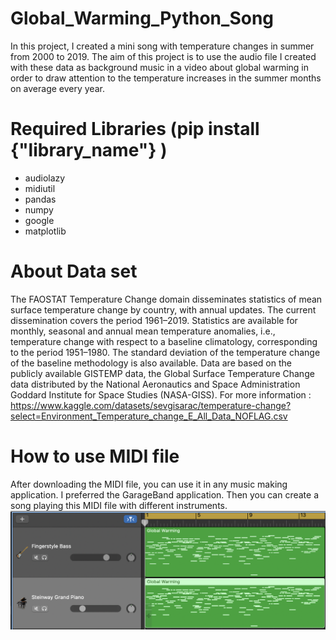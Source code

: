# Global_Warming_Python_Song
In this project, I created a mini song with temperature changes in summer from 2000 to 2019. The aim of this project is to use the audio file I created with these data as background music in a video about global warming in order to draw attention to the temperature increases in the summer months on average every year.
# Required Libraries (pip install {"library_name"} )
* audiolazy
* midiutil
* pandas
* numpy
* google
* matplotlib

# About Data set
The FAOSTAT Temperature Change domain disseminates statistics of mean surface temperature change by country, with annual updates. The current dissemination covers the period 1961–2019. Statistics are available for monthly, seasonal and annual mean temperature anomalies, i.e., temperature change with respect to a baseline climatology, corresponding to the period 1951–1980. The standard deviation of the temperature change of the baseline methodology is also available. Data are based on the publicly available GISTEMP data, the Global Surface Temperature Change data distributed by the National Aeronautics and Space Administration Goddard Institute for Space Studies (NASA-GISS).
For more information : https://www.kaggle.com/datasets/sevgisarac/temperature-change?select=Environment_Temperature_change_E_All_Data_NOFLAG.csv
# How to use MIDI file
After downloading the MIDI file, you can use it in any music making application. I preferred the GarageBand application. Then you can create a song playing this MIDI file with different instruments.
![alt text](https://github.com/MehmetHilmiEmel/Global_Warming_Python_Song/blob/main/GarageBand.png?raw=true)
